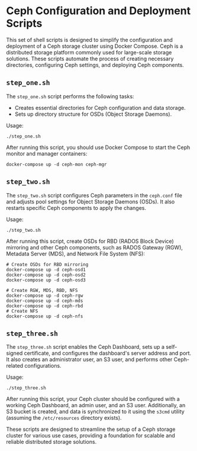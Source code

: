# Ceph Configuration and Deployment Scripts

This set of shell scripts is designed to simplify the configuration and deployment of a Ceph storage cluster using Docker Compose. Ceph is a distributed storage platform commonly used for large-scale storage solutions. These scripts automate the process of creating necessary directories, configuring Ceph settings, and deploying Ceph components.

## `step_one.sh`

The `step_one.sh` script performs the following tasks:

- Creates essential directories for Ceph configuration and data storage.
- Sets up directory structure for OSDs (Object Storage Daemons).

Usage:
```shell
./step_one.sh
```

After running this script, you should use Docker Compose to start the Ceph monitor and manager containers:

```shell
docker-compose up -d ceph-mon ceph-mgr
```

## `step_two.sh`

The `step_two.sh` script configures Ceph parameters in the `ceph.conf` file and adjusts pool settings for Object Storage Daemons (OSDs). It also restarts specific Ceph components to apply the changes.

Usage:
```shell
./step_two.sh
```

After running this script, create OSDs for RBD (RADOS Block Device) mirroring and other Ceph components, such as RADOS Gateway (RGW), Metadata Server (MDS), and Network File System (NFS):

```shell
# Create OSDs for RBD mirroring
docker-compose up -d ceph-osd1
docker-compose up -d ceph-osd2
docker-compose up -d ceph-osd3

# Create RGW, MDS, RBD, NFS
docker-compose up -d ceph-rgw
docker-compose up -d ceph-mds
docker-compose up -d ceph-rbd
# Create NFS
docker-compose up -d ceph-nfs
```

## `step_three.sh`

The `step_three.sh` script enables the Ceph Dashboard, sets up a self-signed certificate, and configures the dashboard's server address and port. It also creates an administrator user, an S3 user, and performs other Ceph-related configurations.

Usage:
```shell
./step_three.sh
```

After running this script, your Ceph cluster should be configured with a working Ceph Dashboard, an admin user, and an S3 user. Additionally, an S3 bucket is created, and data is synchronized to it using the `s3cmd` utility (assuming the `/etc/resources` directory exists).

These scripts are designed to streamline the setup of a Ceph storage cluster for various use cases, providing a foundation for scalable and reliable distributed storage solutions.
